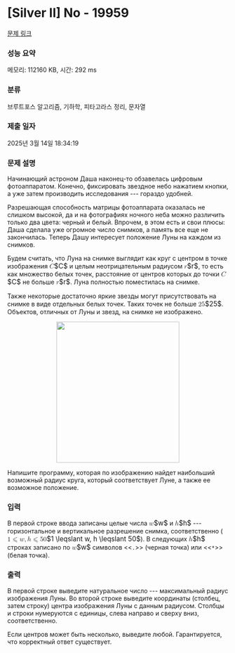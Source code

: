 # [Silver II] No - 19959 

[문제 링크](https://www.acmicpc.net/problem/19959) 

### 성능 요약

메모리: 112160 KB, 시간: 292 ms

### 분류

브루트포스 알고리즘, 기하학, 피타고라스 정리, 문자열

### 제출 일자

2025년 3월 14일 18:34:19

### 문제 설명

<p>Начинающий астроном Даша наконец-то обзавелась цифровым фотоаппаратом. Конечно, фиксировать звездное небо нажатием кнопки, а уже затем производить исследования --- гораздо удобней.</p>

<p>Разрешающая способность матрицы фотоаппарата оказалась не слишком высокой, да и на фотографиях ночного неба можно различить только два цвета: черный и белый. Впрочем, в этом есть и свои плюсы: Даша сделала уже огромное число снимков, а память все еще не закончилась. Теперь Дашу интересует положение Луны на каждом из снимков.</p>

<p>Будем считать, что Луна на снимке выглядит как круг с центром в точке изображения <mjx-container class="MathJax" jax="CHTML" style="font-size: 109%; position: relative;"><mjx-math class="MJX-TEX" aria-hidden="true"><mjx-mi class="mjx-i"><mjx-c class="mjx-c1D436 TEX-I"></mjx-c></mjx-mi></mjx-math><mjx-assistive-mml unselectable="on" display="inline"><math xmlns="http://www.w3.org/1998/Math/MathML"><mi>C</mi></math></mjx-assistive-mml><span aria-hidden="true" class="no-mathjax mjx-copytext">$C$</span></mjx-container> и целым неотрицательным радиусом <mjx-container class="MathJax" jax="CHTML" style="font-size: 109%; position: relative;"><mjx-math class="MJX-TEX" aria-hidden="true"><mjx-mi class="mjx-i"><mjx-c class="mjx-c1D45F TEX-I"></mjx-c></mjx-mi></mjx-math><mjx-assistive-mml unselectable="on" display="inline"><math xmlns="http://www.w3.org/1998/Math/MathML"><mi>r</mi></math></mjx-assistive-mml><span aria-hidden="true" class="no-mathjax mjx-copytext">$r$</span></mjx-container>, то есть как множество белых точек, расстояние от центров которых до точки <mjx-container class="MathJax" jax="CHTML" style="font-size: 109%; position: relative;"><mjx-math class="MJX-TEX" aria-hidden="true"><mjx-mi class="mjx-i"><mjx-c class="mjx-c1D436 TEX-I"></mjx-c></mjx-mi></mjx-math><mjx-assistive-mml unselectable="on" display="inline"><math xmlns="http://www.w3.org/1998/Math/MathML"><mi>C</mi></math></mjx-assistive-mml><span aria-hidden="true" class="no-mathjax mjx-copytext">$C$</span></mjx-container> не больше <mjx-container class="MathJax" jax="CHTML" style="font-size: 109%; position: relative;"><mjx-math class="MJX-TEX" aria-hidden="true"><mjx-mi class="mjx-i"><mjx-c class="mjx-c1D45F TEX-I"></mjx-c></mjx-mi></mjx-math><mjx-assistive-mml unselectable="on" display="inline"><math xmlns="http://www.w3.org/1998/Math/MathML"><mi>r</mi></math></mjx-assistive-mml><span aria-hidden="true" class="no-mathjax mjx-copytext">$r$</span></mjx-container>. Луна полностью поместилась на снимке.</p>

<p>Также некоторые достаточно яркие звезды могут присутствовать на снимке в виде отдельных белых точек. Таких точек не больше <mjx-container class="MathJax" jax="CHTML" style="font-size: 109%; position: relative;"><mjx-math class="MJX-TEX" aria-hidden="true"><mjx-mn class="mjx-n"><mjx-c class="mjx-c32"></mjx-c><mjx-c class="mjx-c35"></mjx-c></mjx-mn></mjx-math><mjx-assistive-mml unselectable="on" display="inline"><math xmlns="http://www.w3.org/1998/Math/MathML"><mn>25</mn></math></mjx-assistive-mml><span aria-hidden="true" class="no-mathjax mjx-copytext">$25$</span></mjx-container>. Объектов, отличных от Луны и звезд, на снимке не изображено.</p>

<p style="text-align: center;"><img alt="" src="https://upload.acmicpc.net/02dd50e8-4657-4411-baa0-c792d27c8628/-/preview/" style="width: 280px; height: 321px;"></p>

<p>Напишите программу, которая по изображению найдет наибольший возможный радиус круга, который соответствует Луне, а также ее возможное положение.</p>

### 입력 

 <p>В первой строке ввода записаны целые числа <mjx-container class="MathJax" jax="CHTML" style="font-size: 109%; position: relative;"><mjx-math class="MJX-TEX" aria-hidden="true"><mjx-mi class="mjx-i"><mjx-c class="mjx-c1D464 TEX-I"></mjx-c></mjx-mi></mjx-math><mjx-assistive-mml unselectable="on" display="inline"><math xmlns="http://www.w3.org/1998/Math/MathML"><mi>w</mi></math></mjx-assistive-mml><span aria-hidden="true" class="no-mathjax mjx-copytext">$w$</span></mjx-container> и <mjx-container class="MathJax" jax="CHTML" style="font-size: 109%; position: relative;"><mjx-math class="MJX-TEX" aria-hidden="true"><mjx-mi class="mjx-i"><mjx-c class="mjx-c210E TEX-I"></mjx-c></mjx-mi></mjx-math><mjx-assistive-mml unselectable="on" display="inline"><math xmlns="http://www.w3.org/1998/Math/MathML"><mi>h</mi></math></mjx-assistive-mml><span aria-hidden="true" class="no-mathjax mjx-copytext">$h$</span></mjx-container> --- горизонтальное и вертикальное разрешение снимка, соответственно (<mjx-container class="MathJax" jax="CHTML" style="font-size: 109%; position: relative;"><mjx-math class="MJX-TEX" aria-hidden="true"><mjx-mn class="mjx-n"><mjx-c class="mjx-c31"></mjx-c></mjx-mn><mjx-mo class="mjx-n" space="4"><mjx-c class="mjx-c2A7D TEX-A"></mjx-c></mjx-mo><mjx-mi class="mjx-i" space="4"><mjx-c class="mjx-c1D464 TEX-I"></mjx-c></mjx-mi><mjx-mo class="mjx-n"><mjx-c class="mjx-c2C"></mjx-c></mjx-mo><mjx-mi class="mjx-i" space="2"><mjx-c class="mjx-c210E TEX-I"></mjx-c></mjx-mi><mjx-mo class="mjx-n" space="4"><mjx-c class="mjx-c2A7D TEX-A"></mjx-c></mjx-mo><mjx-mn class="mjx-n" space="4"><mjx-c class="mjx-c35"></mjx-c><mjx-c class="mjx-c30"></mjx-c></mjx-mn></mjx-math><mjx-assistive-mml unselectable="on" display="inline"><math xmlns="http://www.w3.org/1998/Math/MathML"><mn>1</mn><mo>⩽</mo><mi>w</mi><mo>,</mo><mi>h</mi><mo>⩽</mo><mn>50</mn></math></mjx-assistive-mml><span aria-hidden="true" class="no-mathjax mjx-copytext">$1 \leqslant w, h \leqslant 50$</span></mjx-container>). В следующих <mjx-container class="MathJax" jax="CHTML" style="font-size: 109%; position: relative;"><mjx-math class="MJX-TEX" aria-hidden="true"><mjx-mi class="mjx-i"><mjx-c class="mjx-c210E TEX-I"></mjx-c></mjx-mi></mjx-math><mjx-assistive-mml unselectable="on" display="inline"><math xmlns="http://www.w3.org/1998/Math/MathML"><mi>h</mi></math></mjx-assistive-mml><span aria-hidden="true" class="no-mathjax mjx-copytext">$h$</span></mjx-container> строках записано по <mjx-container class="MathJax" jax="CHTML" style="font-size: 109%; position: relative;"><mjx-math class="MJX-TEX" aria-hidden="true"><mjx-mi class="mjx-i"><mjx-c class="mjx-c1D464 TEX-I"></mjx-c></mjx-mi></mjx-math><mjx-assistive-mml unselectable="on" display="inline"><math xmlns="http://www.w3.org/1998/Math/MathML"><mi>w</mi></math></mjx-assistive-mml><span aria-hidden="true" class="no-mathjax mjx-copytext">$w$</span></mjx-container> символов <<<code>.</code>>> (черная точка) или <<<code>*</code>>> (белая точка).</p>

### 출력 

 <p>В первой строке выведите натуральное число --- максимальный радиус изображения Луны. Во второй строке выведите координаты (столбец, затем строку) центра изображения Луны с данным радиусом. Столбцы и строки нумеруются с единицы, слева направо и сверху вниз, соответственно.</p>

<p>Если центров может быть несколько, выведите любой. Гарантируется, что корректный ответ существует.</p>

